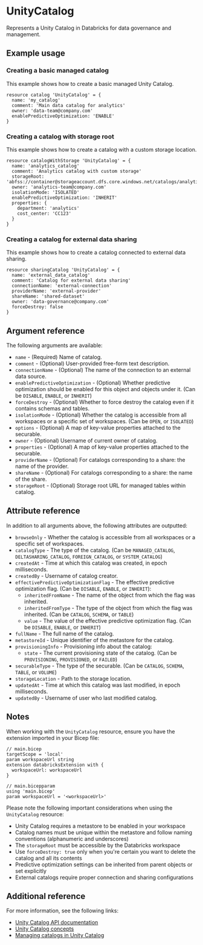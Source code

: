 ﻿---
category: "Unity Catalog"
---

# UnityCatalog

Represents a Unity Catalog in Databricks for data governance and management.

## Example usage

### Creating a basic managed catalog

This example shows how to create a basic managed Unity Catalog.

```bicep
resource catalog 'UnityCatalog' = {
  name: 'my_catalog'
  comment: 'Main data catalog for analytics'
  owner: 'data-team@company.com'
  enablePredictiveOptimization: 'ENABLE'
}
```

### Creating a catalog with storage root

This example shows how to create a catalog with a custom storage location.

```bicep
resource catalogWithStorage 'UnityCatalog' = {
  name: 'analytics_catalog'
  comment: 'Analytics catalog with custom storage'
  storageRoot: 'abfss://container@storageaccount.dfs.core.windows.net/catalogs/analytics'
  owner: 'analytics-team@company.com'
  isolationMode: 'ISOLATED'
  enablePredictiveOptimization: 'INHERIT'
  properties: {
    department: 'analytics'
    cost_center: 'CC123'
  }
}
```

### Creating a catalog for external data sharing

This example shows how to create a catalog connected to external data sharing.

```bicep
resource sharingCatalog 'UnityCatalog' = {
  name: 'external_data_catalog'
  comment: 'Catalog for external data sharing'
  connectionName: 'external-connection'
  providerName: 'external-provider'
  shareName: 'shared-dataset'
  owner: 'data-governance@company.com'
  forceDestroy: false
}
```

## Argument reference

The following arguments are available:

- `name` - (Required) Name of catalog.
- `comment` - (Optional) User-provided free-form text description.
- `connectionName` - (Optional) The name of the connection to an external data source.
- `enablePredictiveOptimization` - (Optional) Whether predictive optimization should be enabled for this object and objects under it. (Can be `DISABLE`, `ENABLE`, or `INHERIT`)
- `forceDestroy` - (Optional) Whether to force destroy the catalog even if it contains schemas and tables.
- `isolationMode` - (Optional) Whether the catalog is accessible from all workspaces or a specific set of workspaces. (Can be `OPEN`, or `ISOLATED`)
- `options` - (Optional) A map of key-value properties attached to the securable.
- `owner` - (Optional) Username of current owner of catalog.
- `properties` - (Optional) A map of key-value properties attached to the securable.
- `providerName` - (Optional) For catalogs corresponding to a share: the name of the provider.
- `shareName` - (Optional) For catalogs corresponding to a share: the name of the share.
- `storageRoot` - (Optional) Storage root URL for managed tables within catalog.

## Attribute reference

In addition to all arguments above, the following attributes are outputted:

- `browseOnly` - Whether the catalog is accessible from all workspaces or a specific set of workspaces.
- `catalogType` - The type of the catalog. (Can be `MANAGED_CATALOG`, `DELTASHARING_CATALOG`, `FOREIGN_CATALOG`, or `SYSTEM_CATALOG`)
- `createdAt` - Time at which this catalog was created, in epoch milliseconds.
- `createdBy` - Username of catalog creator.
- `effectivePredictiveOptimizationFlag` - The effective predictive optimization flag. (Can be `DISABLE`, `ENABLE`, or `INHERIT`):
  - `inheritedFromName` - The name of the object from which the flag was inherited.
  - `inheritedFromType` - The type of the object from which the flag was inherited. (Can be `CATALOG`, `SCHEMA`, or `TABLE`)
  - `value` - The value of the effective predictive optimization flag. (Can be `DISABLE`, `ENABLE`, or `INHERIT`)
- `fullName` - The full name of the catalog.
- `metastoreId` - Unique identifier of the metastore for the catalog.
- `provisioningInfo` - Provisioning info about the catalog:
  - `state` - The current provisioning state of the catalog. (Can be `PROVISIONING`, `PROVISIONED`, or `FAILED`)
- `securableType` - The type of the securable. (Can be `CATALOG`, `SCHEMA`, `TABLE`, or `VOLUME`)
- `storageLocation` - Path to the storage location.
- `updatedAt` - Time at which this catalog was last modified, in epoch milliseconds.
- `updatedBy` - Username of user who last modified catalog.

## Notes

When working with the `UnityCatalog` resource, ensure you have the extension imported in your Bicep file:

```bicep
// main.bicep
targetScope = 'local'
param workspaceUrl string
extension databricksExtension with {
  workspaceUrl: workspaceUrl
}

// main.bicepparam
using 'main.bicep'
param workspaceUrl = '<workspaceUrl>'
```

Please note the following important considerations when using the `UnityCatalog` resource:

- Unity Catalog requires a metastore to be enabled in your workspace
- Catalog names must be unique within the metastore and follow naming conventions (alphanumeric and underscores)
- The `storageRoot` must be accessible by the Databricks workspace
- Use `forceDestroy: true` only when you're certain you want to delete the catalog and all its contents
- Predictive optimization settings can be inherited from parent objects or set explicitly
- External catalogs require proper connection and sharing configurations

## Additional reference

For more information, see the following links:

- [Unity Catalog API documentation][00]
- [Unity Catalog concepts][01]
- [Managing catalogs in Unity Catalog][02]

<!-- Link reference definitions -->
[00]: https://docs.databricks.com/api/azure/workspace/catalogs/create
[01]: https://docs.databricks.com/data-governance/unity-catalog/index.html
[02]: https://docs.databricks.com/data-governance/unity-catalog/create-catalogs.html

